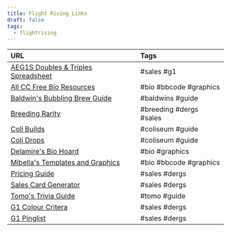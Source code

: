 ```yaml
---
title: Flight Rising Links
draft: false
tags:
  - flightrising
---
```


| URL | Tags |
| :--- | :--- |
| [AEG1S Doubles & Triples Spreadsheet](https://docs.google.com/spreadsheets/d/1IdDzPDWzItVwWAaDnlXQ8CFhW7CZ6HuYjnUbTaL-GQw/edit#gid=1128431088) | #sales  #g1 |
| [All CC Free Bio Resources](https://www1.flightrising.com/forums/gde/2167344/1) | #bio  #bbcode  #graphics |
| [Baldwin's Bubbling Brew Guide](https://www1.flightrising.com/forums/gde/2135917/1) | #baldwins  #guide |
| [Breeding Rarity](https://www1.flightrising.com/forums/gde/3109561) | #breeding  #dergs  #sales |
| [Coli Builds](https://www1.flightrising.com/forums/gde/2312095#post_2312095) | #coliseum  #guide |
| [Coli Drops](https://www1.flightrising.com/forums/gde/1419000) | #coliseum  #guide |
| [Delamire's Bio Hoard](https://www1.flightrising.com/forums/gde/1779207) | #bio  #graphics |
| [Mibella's Templates and Graphics](https://www1.flightrising.com/forums/cc/2103505) | #bio  #bbcode  #graphics |
| [Pricing Guide](https://www1.flightrising.com/forums/gde/3085376) | #sales  #dergs |
| [Sales Card Generator](https://mayali-fr.github.io/Dragonmim-Generator/dragon-card-maker) | #sales  #dergs |
| [Tomo's Trivia Guide](https://www1.flightrising.com/forums/gde/1128248) | #tomo  #guide |
| [G1 Colour Critera](https://www1.flightrising.com/forums/gde/2944215/1) | #sales #dergs |
| [G1 Pinglist](https://fr-g1hoarders.github.io/GEESPinglist/g1-pinglist/) | #sales  #dergs |
